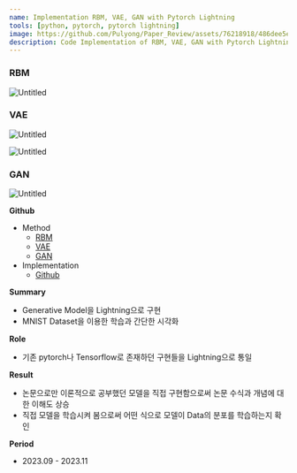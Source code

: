```yaml
---
name: Implementation RBM, VAE, GAN with Pytorch Lightning
tools: [python, pytorch, pytorch lightning]
image: https://github.com/Pulyong/Paper_Review/assets/76218918/486dee5e-745a-4d79-8997-45c1b2166722
description: Code Implementation of RBM, VAE, GAN with Pytorch Lightning Framework.
---
```


### RBM
![Untitled](https://github.com/Pulyong/Paper_Review/assets/76218918/486dee5e-745a-4d79-8997-45c1b2166722)

### VAE
![Untitled](https://github.com/Pulyong/Paper_Review/assets/76218918/64ebd051-ebdd-4f7d-ad9d-8bab58b1db77)

![Untitled](https://github.com/Pulyong/Paper_Review/assets/76218918/6065fb66-8466-492d-b817-706a652c9a85)

### GAN
![Untitled](https://github.com/Pulyong/Paper_Review/assets/76218918/e4dab528-f749-43de-b474-e1140cabcd86)

**Github**

- Method
    - [RBM](https://github.com/Pulyong/Paper_Review/blob/main/Computer%20Vision/Generative%20model/A%20Fast%20Learning%20Algorithm%20for%20Deep%20Belief%20Nets.pdf)
    - [VAE](https://github.com/Pulyong/Paper_Review/blob/main/Computer%20Vision/Generative%20model/Auto-Encoding%20Variational%20Bayes.pdf)
    - [GAN](https://github.com/Pulyong/Paper_Review/blob/main/Computer%20Vision/Generative%20model/Generative%20Adversarial%20Nets.pdf)
- Implementation
    - [Github](https://github.com/Pulyong/Paper_Review/tree/main/Computer%20Vision/Implementation)
    

**Summary**

- Generative Model을 Lightning으로 구현
- MNIST Dataset을 이용한 학습과 간단한 시각화

**Role**

- 기존 pytorch나 Tensorflow로 존재하던 구현들을 Lightning으로 통일

**Result**

- 논문으로만 이론적으로 공부했던 모델을 직접 구현함으로써 논문 수식과 개념에 대한 이해도 상승
- 직접 모델을 학습시켜 봄으로써 어떤 식으로 모델이 Data의 분포를 학습하는지 확인

**Period**

- 2023.09 - 2023.11